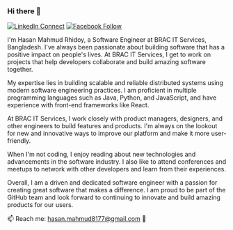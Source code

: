 ### Hi there 👋

[![LinkedIn Connect](https://img.shields.io/badge/%20-Connect-black?color=14171A&labelColor=212121&logo=linkedin&logoColor=ffffff)](https://www.linkedin.com/in/codemechanix/)
[![Facebook Follow](https://img.shields.io/badge/%20-Connect-black?color=14171A&labelColor=1976d2&logo=facebook&logoColor=ffffff)](https://www.facebook.com/codemechanix/)

I'm Hasan Mahmud Rhidoy, a Software Engineer at BRAC IT Services, Bangladesh. I've always been passionate about building software that has a positive impact on people's lives. At BRAC IT Services, I get to work on projects that help developers collaborate and build amazing software together.

My expertise lies in building scalable and reliable distributed systems using modern software engineering practices. I am proficient in multiple programming languages such as Java, Python, and JavaScript, and have experience with front-end frameworks like React.

At BRAC IT Services, I work closely with product managers, designers, and other engineers to build features and products. I'm always on the lookout for new and innovative ways to improve our platform and make it more user-friendly.

When I'm not coding, I enjoy reading about new technologies and advancements in the software industry. I also like to attend conferences and meetups to network with other developers and learn from their experiences.

Overall, I am a driven and dedicated software engineer with a passion for creating great software that makes a difference. I am proud to be part of the GitHub team and look forward to continuing to innovate and build amazing products for our users.
<!--
## Github Stats 

<details> 
  <summary><b>Profile Stats</b></summary>
  <br/>
  <p>
    <a href="https://github.com/codemechanix"><img align="center" src="https://github-readme-stats.vercel.app/api?username=codemechanix&show_icons=true&locale=en&theme=react" alt="codemechanix" height="192px"/></a>
	</p>
	<p>
	  <img src="https://github-readme-stats.vercel.app/api/top-langs?username=codemechanix&show_icons=true&locale=en&layout=compact&theme=react" alt="codemechanix" height="192px"/>
	</p>
  </p>
</details>


<details>
  <summary><b>Recent Activity</b></summary>
  <br/>
   <a href="https://github.com/codemechanix"><img alt="Hasan's Activity Graph" src="https://activity-graph.herokuapp.com/graph?username=codemechanix&custom_title=Hasan's%20Contribution%20Graph&theme=react-dark" /></a>
  <br/>
</details>
<br/>

-->
📫 Reach me: hasan.mahmud8177@gmail.com 🙂

<!--
<p align="center"> <img src="https://github-readme-stats.vercel.app/api?username=codemechanix&show_icons=true" alt="codemechanix" /> </h1>

- 👯 I’m looking to collaborate on ...
- 🤔 I’m looking for help with ...
- 💬 Ask me about ...
- 😄 Pronouns: ...
- ⚡ Fun fact: ...

[![Hasan's GitHub stats](https://github-readme-stats.vercel.app/api?username=codemechanix)](https://github.com/codemechanix/github-readme-stats)

<!-- ![Repository's Stats](https://github-readme-stats.vercel.app/api/top-langs/?username=codemechanix&theme=blue-green)-->
<!--  [![Top Langs](https://github-readme-stats.vercel.app/api/top-langs/?username=codemechanix&langs_count=15)](https://github.com/codemechanix/github-readme-stats)-->
